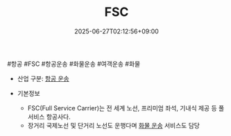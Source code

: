 ﻿---
title: "FSC"
date: 2025-06-27T02:12:56+09:00
lastmod: 2025-06-27T02:12:56+09:00
type: docs
sidebar:
  open: true
weight: 2
---
<div style="display:none">
  <meta property="article:published_time" content="2025-06-26T17:12:56Z" />
  <meta property="article:modified_time" content="2025-06-26T17:12:56Z" />
</div>
#항공 #FSC #항공운송 #화물운송 #여객운송 #화물 

- 산업 구분: [항공 운송](/industry-study/항공-운송/) 

- 기본정보
	-  FSC(Full Service Carrier)는 전 세계 노선, 프리미엄 좌석, 기내식 제공 등 풀 서비스 항공사다. 
	- 장거리 국제노선 및 단거리 노선도 운행다며 [화물 운송](/industry-study/화물-운송/) 서비스도 담당
